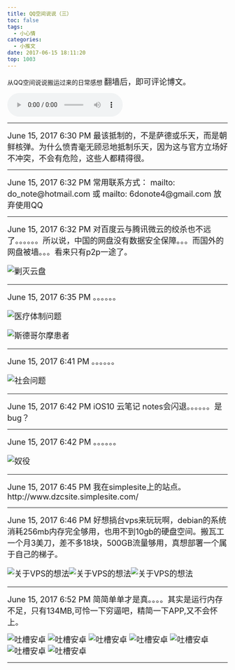 ```yaml
---
title: QQ空间说说（三）
toc: false
tags:
  - 小心情
categories:
  - 小推文
date: 2017-06-15 18:11:20
top: 1003
---
```


 从QQ空间说说搬运过来的日常感想
<font size=4>
翻墙后，即可评论博文。
</font>

<!--more-->

<audio controls="controls" name="media" style="width:264px"  autoplay loop=true> <source src="/musics/wish.mp3"> </audio>

***

<font size=4>
June 15, 2017 6:30 PM
最该抵制的，不是萨德或乐天，而是朝鲜核弹。为什么愤青毫无顾忌地抵制乐天，因为这与官方立场好不冲突，不会有危险，这些人都精得很。
</font>


***


<font size=4>
June 15, 2017 6:32 PM
常用联系方式： mailto: do_note@hotmail.com 或 mailto: 6donote4@gmail.com 放弃使用QQ
</font>


***


<font size=4>
June 15, 2017 6:32 PM
对百度云与腾讯微云的绞杀也不远了。。。。。。所以说，中国的网盘没有数据安全保障。。。而国外的网盘被墙。。。看来只有p2p一途了。

![剿灭云盘](/pictures/killclouddisk.png)

</font>


***


<font size=4>
June 15, 2017 6:35 PM
。。。。。。

![医疗体制问题](/pictures/doctorandpatient.jpg)

![斯德哥尔摩患者](/pictures/doctorandpatient2.jpg)

</font>


***


<font size=4>
June 15, 2017 6:41 PM
。。。。。。

![社会问题](/pictures/zhique.png)

</font>


***


<font size=4>
June 15, 2017 6:42 PM
iOS10 云笔记 notes会闪退。。。。。。是bug？
</font>


***


<font size=4>
June 15, 2017 6:42 PM
。。。。。。

![奴役](/pictures/nuyi.png)

</font>


***


<font size=4>
June 15, 2017 6:45 PM
我在simplesite上的站点。
http://www.dzcsite.simplesite.com/
</font>


***


<font size=4>
June 15, 2017 6:46 PM
好想搞台vps来玩玩啊，debian的系统消耗256mb内存完全够用，也用不到10gb的硬盘空间。搬瓦工一个月3美刀，差不多18块，500GB流量够用，真想部署一个属于自己的梯子。

![关于VPS的想法](/pictures/ssvps.jpg)![关于VPS的想法](/pictures/ssvps2.jpg)![关于VPS的想法](/pictures/ssvps3.jpg)

</font>


***


<font size=4>
June 15, 2017 6:52 PM
简简单单才是真。。。。其实是运行内存不足，只有134MB,可怜一下穷逼吧，精简一下APP,又不会怀上。

![吐槽安卓](/pictures/android.jpg)
![吐槽安卓](/pictures/android2.jpg)
![吐槽安卓](/pictures/android3.jpg)
![吐槽安卓](/pictures/android4.jpg)
![吐槽安卓](/pictures/android5.jpg)
![吐槽安卓](/pictures/android6.jpg)
![吐槽安卓](/pictures/android7.jpg)
</font>


***

